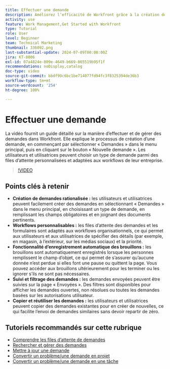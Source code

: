 ```yaml
---
title: Effectuer une demande
description: Améliorez l’efficacité de Workfront grâce à la création de demandes rationalisée, aux workflows personnalisables, aux outils d’enregistrement automatique des brouillons, de suivi et de filtrage, ainsi qu’à la possibilité de copier et de réutiliser des demandes.
activity: use
feature: Work Management,Get Started with Workfront
type: Tutorial
role: User
level: Beginner
team: Technical Marketing
thumbnail: 336092.png
last-substantial-update: 2024-07-09T00:00:00Z
jira: KT-8806
exl-id: 07a4824e-809e-4649-b669-865519b95f1f
recommendations: noDisplay,catalog
doc-type: video
source-git-commit: bbdf99c6bc1be714077fd94fc3f8325394de36b3
workflow-type: tm+mt
source-wordcount: '254'
ht-degree: 100%

---
```


# Effectuer une demande

La vidéo fournit un guide détaillé sur la manière d’effectuer et de gérer des demandes dans Workfront. Elle explique le processus de création d’une demande, en commençant par sélectionner « Demandes » dans le menu principal, puis en cliquant sur le bouton « Nouvelle demande ». Les utilisateurs et utilisatrices peuvent choisir un type de demande parmi des files d’attente personnalisées et adaptées aux workflows de leur entreprise.

>[!VIDEO](https://video.tv.adobe.com/v/336092/?quality=12&learn=on&enablevpops=1)

## Points clés à retenir

* **Création de demandes rationalisée :** les utilisateurs et utilisatrices peuvent facilement créer des demandes en sélectionnant « Demandes » dans le menu principal, en choisissant un type de demande, en remplissant les champs obligatoires et en joignant des documents pertinents.
* **Workflows personnalisables :** les files d’attente des demandes et les formulaires sont adaptés aux workflows organisationnels, ce qui permet aux utilisateurs et aux utilisatrices de spécifier des détails (par exemple, en magasin, à l’extérieur, sur les médias sociaux) et la priorité.
* **Fonctionnalité d’enregistrement automatique des brouillons :** les brouillons sont automatiquement enregistrés lorsque les personnes remplissent le champ d’objet, ce qui permet de s’assurer qu’aucune donnée n’est perdue si elles font une pause ou quittent la page. Vous pouvez accéder aux brouillons ultérieurement pour les terminer ou les ignorer s’ils ne sont pas nécessaires.
* **Suivi et filtrage des demandes :** les demandes envoyées peuvent être suivies sur la page « Envoyées ». Des filtres sont disponibles pour afficher les demandes ouvertes, non résolues ou toutes les demandes basées sur les autorisations utilisateur.
* **Copier et réutiliser les demandes :** les utilisateurs et utilisatrices peuvent copier des demandes existantes pour en créer de nouvelles, ce qui facilite l’envoi de demandes similaires sans devoir repartir de zéro.

## Tutoriels recommandés sur cette rubrique

* [Comprendre les files d’attente de demandes](/help/manage-work/request-queues/understand-request-queues.md)
* [Rechercher et gérer des demandes](/help/manage-work/issues-requests/find-requests.md)
* [Mettre à jour une demande](/help/manage-work/issues-requests/update-a-request.md)
* [Convertir un problème/une demande en projet](/help/manage-work/issues-requests/create-a-project-from-a-request.md)
* [Convertir un problème/une demande en une tâche](/help/manage-work/issues-requests/convert-issues-to-other-work-items.md)
